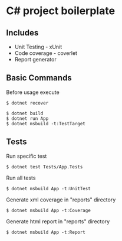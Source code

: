# C# project boilerplate

## Includes
* Unit Testing - xUnit
* Code coverage - coverlet
* Report generator

## Basic Commands
Before usage execute
```
$ dotnet recover
```
```
$ dotnet build
$ dotnet run App
$ dotnet msbuild -t:TestTarget

```
## Tests
Run specific test
```
$ dotnet test Tests/App.Tests
```

Run all tests
```
$ dotnet msbuild App -t:UnitTest
```

Generate xml coverage in "reports" directory
```
$ dotnet msbuild App -t:Coverage
```

Generate html report in "reports" directory
```
$ dotnet msbuild App -t:Report
```
